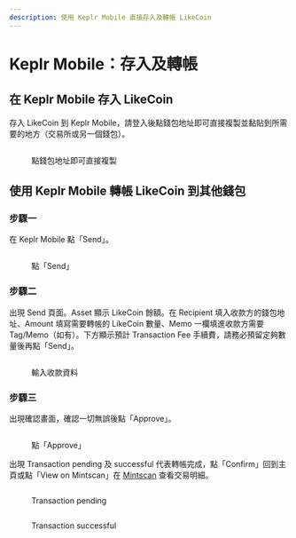 ```yaml
---
description: 使用 Keplr Mobile 直接存入及轉帳 LikeCoin
---
```


# Keplr Mobile：存入及轉帳

## 在 Keplr Mobile 存入 LikeCoin

存入 LikeCoin 到 Keplr Mobile，請登入後點錢包地址即可直接複製並黏貼到所需要的地方（交易所或另一個錢包）。

<figure><img src="../../../.gitbook/assets/Keplr mobile deposit.png" alt=""><figcaption><p>點錢包地址即可直接複製</p></figcaption></figure>

## 使用 Keplr Mobile 轉帳 LikeCoin 到其他錢包

### 步驟一

在 Keplr Mobile 點「Send」。

<figure><img src="../../../.gitbook/assets/Keplr mobile send 1.png" alt=""><figcaption><p>點「Send」</p></figcaption></figure>

### 步驟二

出現 Send 頁面。Asset 顯示 LikeCoin 餘額。在 Recipient 填入收款方的錢包地址、Amount 填寫需要轉帳的 LikeCoin 數量、Memo 一欄填進收款方需要 Tag/Memo（如有）。下方顯示預計 Transaction Fee 手續費，請務必預留定夠數量後再點「Send」。

<figure><img src="../../../.gitbook/assets/Keplr mobile send 2.png" alt=""><figcaption><p>輸入收款資料</p></figcaption></figure>

### 步驟三

出現確認畫面，確認一切無誤後點「Approve」。

<figure><img src="../../../.gitbook/assets/Keplr mobile send 3.png" alt=""><figcaption><p>點「Approve」</p></figcaption></figure>

出現 Transaction pending 及 successful 代表轉帳完成，點「Confirm」回到主頁或點「View on Mintscan」在 [Mintscan](../block-explorer/mintscan.md) 查看交易明細。

<div>

<figure><img src="../../../.gitbook/assets/Keplr mobile Transaction Pending.png" alt=""><figcaption><p>Transaction pending</p></figcaption></figure>

 

<figure><img src="../../../.gitbook/assets/Keplr mobile Transaction successful.png" alt=""><figcaption><p>Transaction successful</p></figcaption></figure>

</div>

